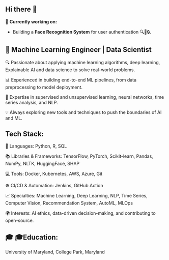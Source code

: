 ## Hi there 👋

🔭 **Currently working on:**  
- Building a **Face Recognition System** for user authentication 🔍👤🔒.

## 🚀 Machine Learning Engineer | Data Scientist

🔍 Passionate about applying machine learning algorithms, deep learning, Explainable AI and data science to solve real-world problems.

📊 Experienced in building end-to-end ML pipelines, from data preprocessing to model deployment.

🧠 Expertise in supervised and unsupervised learning, neural networks, time series analysis, and NLP.

💡 Always exploring new tools and techniques to push the boundaries of AI and ML.

## Tech Stack:

🔧 Languages: Python, R, SQL

📚 Libraries & Frameworks: TensorFlow, PyTorch, Scikit-learn, Pandas, NumPy, NLTK, HuggingFace, SHAP

💻 Tools: Docker, Kubernetes, AWS, Azure, Git

⚙️ CI/CD & Automation: Jenkins, GitHub Action

📈 Specialties: Machine Learning, Deep Learning, NLP, Time Series, Computer Vision, Recommendation System, AutoML, MLOps

🌍 Interests: AI ethics, data-driven decision-making, and contributing to open-source.

## 🎓 🎓Education:

University of Maryland, College Park, Maryland
